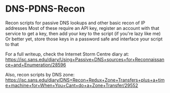 # DNS-PDNS-Recon
Recon scripts for passive DNS lookups and other basic recon of IP addresses
Most of these require an API key, register an account with that service to get a key, then add your key to the script (if you're lazy like me)
Or better yet, store those keys in a password safe and interface your script to that

For a full writeup, check the Internet Storm Centre diary at:
https://isc.sans.edu/diary/Using+Passive+DNS+sources+for+Reconnaissance+and+Enumeration/28596

Also, recon scripts by DNS zone:
https://isc.sans.edu/diary/DNS+Recon+Redux+Zone+Transfers+plus+a+time+machine+for+When+You+Cant+do+a+Zone+Transfer/29552

